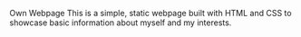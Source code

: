 Own Webpage
This is a simple, static webpage built with HTML and CSS to showcase basic information about myself and my interests.
